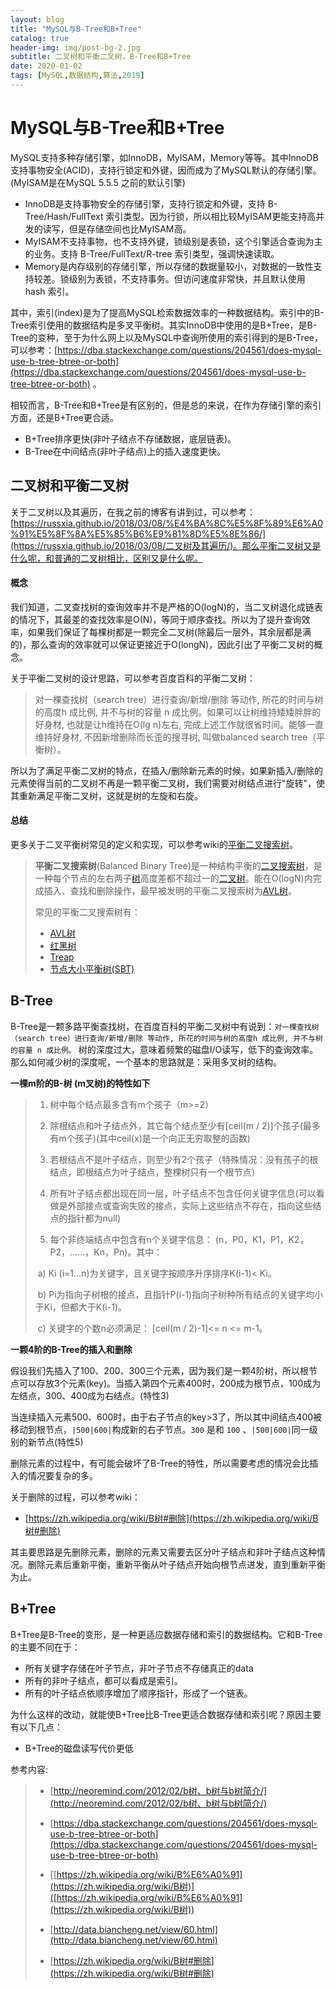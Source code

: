 ```yaml
---
layout: blog
title: "MySQL与B-Tree和B+Tree"
catalog: true
header-img: img/post-bg-2.jpg
subtitle: 二叉树和平衡二叉树，B-Tree和B+Tree
date: 2020-01-02
tags: [MySQL,数据结构,算法,2019]
---
```


# MySQL与B-Tree和B+Tree

MySQL支持多种存储引擎，如InnoDB，MyISAM，Memory等等。其中InnoDB支持事物安全(ACID)，支持行锁定和外键，因而成为了MySQL默认的存储引擎。(MyISAM是在MySQL 5.5.5 之前的默认引擎)

+ InnoDB是支持事物安全的存储引擎，支持行锁定和外键，支持 B-Tree/Hash/FullText 索引类型。因为行锁，所以相比较MyISAM更能支持高并发的读写，但是存储空间也比MyISAM高。
+ MyISAM不支持事物，也不支持外键，锁级别是表锁，这个引擎适合查询为主的业务。支持 B-Tree/FullText/R-tree 索引类型，强调快速读取。
+ Memory是内存级别的存储引擎，所以存储的数据量较小，对数据的一致性支持较差。锁级别为表锁，不支持事务。但访问速度非常快，并且默认使用 hash 索引。

其中，索引(index)是为了提高MySQL检索数据效率的一种数据结构。索引中的B-Tree索引使用的数据结构是多叉平衡树。其实InnoDB中使用的是B+Tree，是B-Tree的变种，至于为什么网上以及MySQL中查询所使用的索引得到的是B-Tree，可以参考：[https://dba.stackexchange.com/questions/204561/does-mysql-use-b-tree-btree-or-both](https://dba.stackexchange.com/questions/204561/does-mysql-use-b-tree-btree-or-both) 。

相较而言，B-Tree和B+Tree是有区别的，但是总的来说，在作为存储引擎的索引方面，还是B+Tree更合适。

+ B+Tree排序更快(非叶子结点不存储数据，底层链表)。
+ B-Tree在中间结点(非叶子结点)上的插入速度更快。

## 二叉树和平衡二叉树

关于二叉树以及其遍历，在我之前的博客有讲到过，可以参考：[https://russxia.github.io/2018/03/08/%E4%BA%8C%E5%8F%89%E6%A0%91%E5%8F%8A%E5%85%B6%E9%81%8D%E5%8E%86/](https://russxia.github.io/2018/03/08/二叉树及其遍历/)。那么平衡二叉树又是什么呢，和普通的二叉树相比，区别又是什么呢。

#### 概念

我们知道，二叉查找树的查询效率并不是严格的O(logN)的，当二叉树退化成链表的情况下，其最差的查找效率是O(N)，等同于顺序查找。所以为了提升查询效率，如果我们保证了每棵树都是一颗完全二叉树(除最后一层外，其余层都是满的)，那么查询的效率就可以保证更接近于O(longN)，因此引出了平衡二叉树的概念。

关于平衡二叉树的设计思路，可以参考百度百科的平衡二叉树：

> 对一棵查找树（search tree）进行查询/新增/删除 等动作, 所花的时间与树的高度h 成比例, 并不与树的容量 n 成比例。如果可以让树维持矮矮胖胖的好身材, 也就是让h维持在O(lg n)左右, 完成上述工作就很省时间。能够一直维持好身材, 不因新增删除而长歪的搜寻树, 叫做balanced search tree（平衡树）。

所以为了满足平衡二叉树的特点，在插入/删除新元素的时候，如果新插入/删除的元素使得当前的二叉树不再是一颗平衡二叉树，我们需要对树结点进行"旋转"，使其重新满足平衡二叉树，这就是树的左旋和右旋。

#### 总结

更多关于二叉平衡树常见的定义和实现，可以参考wiki的[平衡二叉搜索树]([https://zh.wikipedia.org/zh-cn/%E5%B9%B3%E8%A1%A1%E4%BA%8C%E5%85%83%E6%90%9C%E5%B0%8B%E6%A8%B9](https://zh.wikipedia.org/zh-cn/平衡二元搜尋樹))。

> **平衡二叉搜索树**(Balanced Binary Tree)是一种结构平衡的[二叉搜索树](https://zh.wikipedia.org/wiki/二叉搜索树)，是一种每个节点的左右两子[树](https://zh.wikipedia.org/wiki/树_(数据结构))高度差都不超过一的[二叉树](https://zh.wikipedia.org/wiki/二元樹)。能在O(logN)内完成插入、查找和删除操作，最早被发明的平衡二叉搜索树为[AVL树](https://zh.wikipedia.org/wiki/AVL树)。
>
> 常见的平衡二叉搜索树有：
>
> + [AVL树](https://zh.wikipedia.org/wiki/AVL树)
> + [红黑树](https://zh.wikipedia.org/wiki/紅黑樹)
> + [Treap](https://zh.wikipedia.org/wiki/Treap)
> + [节点大小平衡树(SBT)](https://zh.wikipedia.org/w/index.php?title=节点大小平衡树&action=edit&redlink=1)

## B-Tree

B-Tree是一颗多路平衡查找树，在百度百科的平衡二叉树中有说到：`对一棵查找树（search tree）进行查询/新增/删除 等动作, 所花的时间与树的高度h 成比例, 并不与树的容量 n 成比例。` 树的深度过大，意味着频繁的磁盘I/O读写，低下的查询效率。那么如何减少树的深度呢，一个基本的思路就是：采用多叉树的结构。

<b>一棵m阶的B-树 (m叉树)的特性如下</b>

>1. 树中每个结点最多含有m个孩子（m>=2）
>
>2. 除根结点和叶子结点外，其它每个结点至少有[ceil(m / 2)]个孩子(最多有m个孩子)(其中ceil(x)是一个向正无穷取整的函数)
>
>3. 若根结点不是叶子结点，则至少有2个孩子（特殊情况：没有孩子的根结点，即根结点为叶子结点，整棵树只有一个根节点）
>
>4. 所有叶子结点都出现在同一层，叶子结点不包含任何关键字信息(可以看做是外部接点或查询失败的接点，实际上这些结点不存在，指向这些结点的指针都为null)
>
>5. 每个非终端结点中包含有n个关键字信息： (n，P0，K1，P1，K2，P2，……，Kn，Pn)。其中：
>
>   ​    a)  Ki (i=1…n)为关键字，且关键字按顺序升序排序K(i-1)< Ki。 
>
>   ​    b)  Pi为指向子树根的接点，且指针P(i-1)指向子树种所有结点的关键字均小于Ki，但都大于K(i-1)。 
>
>   ​    c)  关键字的个数n必须满足： [ceil(m / 2)-1]<= n <= m-1。

<b>一颗4阶的B-Tree的插入和删除</b>

假设我们先插入了100、200、300三个元素，因为我们是一颗4阶树，所以根节点可以存放3个元素(key)。当插入第四个元素400时，200成为根节点，100成为左结点，300、400成为右结点。(特性3)

当连续插入元素500、600时，由于右子节点的key>3了，所以其中间结点400被移动到根节点，`|500|600|`构成新的右子节点。`300` 是和 `100` 、`|500|600|`同一级别的新节点(特性5)

删除元素的过程中，有可能会破坏了B-Tree的特性，所以需要考虑的情况会比插入的情况要复杂的多。

关于删除的过程，可以参考wiki：

+ [https://zh.wikipedia.org/wiki/B树#删除](https://zh.wikipedia.org/wiki/B树#删除)

其主要思路是先删除元素，删除的元素又需要去区分叶子结点和非叶子结点这种情况。删除元素后重新平衡，重新平衡从叶子结点开始向根节点进发，直到重新平衡为止。

## B+Tree

B+Tree是B-Tree的变形，是一种更适应数据存储和索引的数据结构。它和B-Tree的主要不同在于：

+ 所有关键字存储在叶子节点，非叶子节点不存储真正的data
+ 所有的非叶子结点，都可以看成是索引。
+ 所有的叶子结点依顺序增加了顺序指针，形成了一个链表。

为什么这样的改动，就能使B+Tree比B-Tree更适合数据存储和索引呢？原因主要有以下几点：

+ B+Tree的磁盘读写代价更低



参考内容:

> + [http://neoremind.com/2012/02/b树、b树与b树简介/](http://neoremind.com/2012/02/b树、b树与b树简介/)
>
> + [https://dba.stackexchange.com/questions/204561/does-mysql-use-b-tree-btree-or-both](https://dba.stackexchange.com/questions/204561/does-mysql-use-b-tree-btree-or-both)
> + [[https://zh.wikipedia.org/wiki/B%E6%A0%91](https://zh.wikipedia.org/wiki/B树)]([https://zh.wikipedia.org/wiki/B%E6%A0%91](https://zh.wikipedia.org/wiki/B树))
> + [http://data.biancheng.net/view/60.html](http://data.biancheng.net/view/60.html)
> + [https://zh.wikipedia.org/wiki/B树#删除](https://zh.wikipedia.org/wiki/B树#删除)

